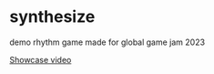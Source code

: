 # synthesize
demo rhythm game made for global game jam 2023

[Showcase video](https://www.bilibili.com/video/BV1BG4y1U7Y8)
